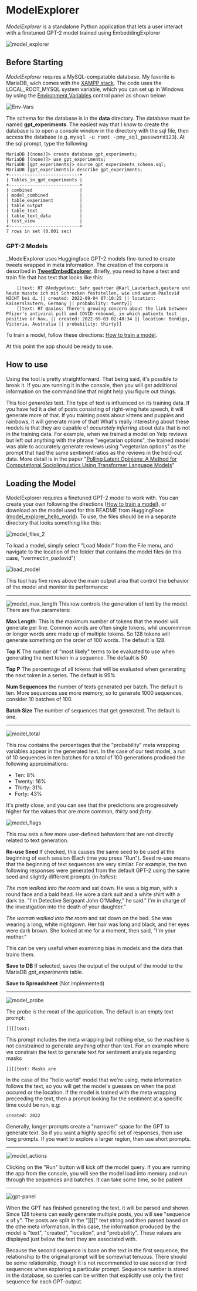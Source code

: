 # ModelExplorer

_ModelExplorer_ is a standalone Python application that lets a user interact with a finetuned GPT-2 model trained using EmbeddingExplorer

![model_explorer](../images/model_explorer.png)

## Before Starting
_ModelExplorer_ requres a MySQL-compatable database. My favorite is MariaDB, wich comes with the [XAMPP stack](https://www.apachefriends.org/). The code uses the LOCAL_ROOT_MYSQL system variable, which you can set up in Windows by using the [Environment Variables](https://docs.oracle.com/en/database/oracle/machine-learning/oml4r/1.5.1/oread/creating-and-modifying-environment-variables-on-windows.html) control panel as shown below:

![Env-Vars](../images/mysql_env_variable.png)

The schema for the database is in the **data** directory. The database must be named **gpt_experiments**. The easiest way that I know to create the database is to open a console window in the directory with the sql file, then access the database (e.g. <span style="font-family:Courier;">mysql -u root -pmy_sql_password123</span>). At the sql prompt, type the following

```
MariaDB [(none)]> create database gpt_experiments;
MariaDB [(none)]> use gpt_experiments;
MariaDB [gpt_experiments]> source gpt_experiments_schema.sql;
MariaDB [gpt_experiments]> describe gpt_experiments;
+---------------------------+
| Tables_in_gpt_experiments |
+---------------------------+
| combined                  |
| model_combined            |
| table_experiment          |
| table_output              |
| table_text                |
| table_text_data           |
| test_view                 |
+---------------------------+
7 rows in set (0.001 sec)
```
### GPT-2 Models
_ModelExplorer uses Huggingface GPT-2 models fine-tuned to create tweets wrapped in meta information. The creation of the corpora is described in [**TweetEmbedExplorer**](../markup/TweetEmbedExplorer.md). Briefly, you need to have a test and train file that has text that looks like this: 

        [[text: RT @Andygetout: Sehr geehrter @Karl_Lauterbach,gestern und heute musste ich mit Schrecken feststellen, wie und warum Paxlovid NICHT bei d… || created: 2022-09-04 07:10:25 || location: Kaiserslautern, Germany || probability: twenty]]
        [[text: RT @axios: There's growing concern about the link between Pfizer's antiviral pill and COVID rebound, in which patients test positive or hav… || created: 2022-09-03 02:40:34 || location: Bendigo, Victoria. Australia || probability: thirty]]

To train a model, follow these directions: [How to train a model](../markup/model_train.md).

At this point the app should be ready to use.

## How to use

Using the tool is pretty straightforward. That being said, it's possible to break it. If you are running it in the console, then you will get additional information on the command line that might help you figure out things. 

This tool *generates* text. The type of text is influenced on its training data. If you have fed it a diet of posts consisting of right-wing hate speech, it will generate more of that. If you training posts about kittens and puppies and rainbows, it will generate more of that! What's really interesting about these models is that they are capable of *accurately inferring* about data that is not in the training data. For example, when we trained a model on Yelp reviews but left out anything with the phrase "vegetarian options", the trained model was able to accurately generate reviews using "vegetarian options" as the prompt that had the same sentiment ratios as the reviews in the held-out data. More detail is in the paper "[Polling Latent Opinions: A Method for Computational Sociolinguistics Using Transformer Language Models](https://arxiv.org/abs/2204.07483)"

## Loading the Model
ModelExplorer requires a finetuned GPT-2 model to work with. You can create your own following the directions  ([How to train a model](../markup/model_train.md)), or download an the model used for this README from HuggingFace ([model_explorer_hello_world](https://huggingface.co/pgfeldman/model_explorer_hello_world)). To use, the files should be in a separate directory that looks something like this:

![model_files_2](../images/model_files2.png)

To load a model, simply select "Load Model" from the File menu, and navigate to the location of the folder that contains the model files (in this case, "ivermectin_paxlovid")

![load_model](../images/load_model.png)

This tool has five rows above the main output area that control the behavior of the model and monitor its performance:

---

![model_max_length](../images/model_max_length.png)
This row controls the generation of text by the model. There are five parameters:

**Max Length**: This is the maximum number of tokens that the model will generate per line. Common words are often single tokens, whil uncommmon or longer words anre made up of multiple tokens. So 128 tokens will generate something on the order of 100 words. The default is 128.

**Top K** The number of "most likely" terms to be evaluated to use when generating the next token in a sequence. The default is 50

**Top P** The percentage of all tokens that will be evaluated when generating the next token in a series. The default is 95%

**Num Sequences** the number of texts generated per batch. The default is ten. More sequences use more memory, so to generate 1000 sequences, consider 10 batches of 100.

**Batch Size** The number of sequences that get generated. The default is one.

---

![model_total](../images/model_total.png)

This row contains the percentages that the "probability" meta wrapping variables appear in the generated text. In the case of our test model, a run of 10 sequences in ten batches for a total of 100 generations prodiced the following approximations:

- Ten: 8%
- Twenty: 16%
- Thirty: 31%
- Forty: 43%

It's pretty close, and you can see that the predictions are progressively higher for the values that are more common, _thirty_ and _forty_.

![model_flags](../images/model_flags.png)

This row sets a few more user-defined behaviors that are not directly related to text generation.

**Re-use Seed** If checked, this causes the same seed to be used at the beginning of each session (Each time you press "Run"). Seed re-use means that the beginning of text sequences are very similar. For example, the two following responses were generated from the default GPT-2 using the same seed and slightly different prompts (in _italics_):

_The man walked into the room_ and sat down. He was a big man, with a round face and a bald head. He wore a dark suit and a white shirt with a dark tie. "I'm Detective Sergeant John O'Malley," he said." I'm in charge of the investigation into the death of your daughter."

_The woman walked into the room_ and sat down on the bed. She was wearing a long, white nightgown. Her hair was long and black, and her eyes were dark brown. She looked at me for a moment, then said, "I'm your mother."

This can be very useful when examining bias in models and the data that trains them.

**Save to DB** If selected, saves the output of the output of the model to the MariaDB _gpt_experiments_ table. 

**Save to Spreadsheet** (Not implemented)

---

![model_probe](../images/model_probe.png)

The probe is the meat of the application. The default is an empty text prompt: 

    ]][[text:

This prompt includes the meta wrapping but nothing else, so the machine is not constrained to generate anything other than text. For an example where we constrain the text to generate text for sentiment analysis regarding masks

    ]][[text: Masks are

In the case of the "hello world" model that we're using, meta information follows the text, so you will get the model's guesses on when the post occured or the location. If the model is trained with the meta wrapping preceeding the text, then a prompt looking for the sentiment at a specific time could be run, e.g:

    created: 2022

Generally, longer prompts create a "narrower" space for the GPT to generate text. So if you want a highly specific set of responses, then use long prompts. If you want to explore a larger region, then use short prompts.

---

![model_actions](../images/model_actions.png)

Clicking on the "Run" button will kick off the model query. If you are running the app from the console, you will see the model load into memory and run through the sequences and batches. It can take some time, so be patient

---

![gpt-panel](../images/GPT-output.png)

When the GPT has finished generating the text, it will be parsed and shown. Since 128 tokens can easily generate multiple posts, you will see "sequence x of y". The posts are split in the "]][[" text string and then parsed based on the othe meta information. In this case, the information produced by the model is "text", "created", "location", and "probability". These values are displayed just below the text they are associated with.

Because the second sequence is base on the text in the first sequence, the relationship to the original prompt will be somewhat tenuous. There should be some relationship, though it is not recommended to use second or third sequences when exploring a particular prompt. Sequence number is stored in the database, so queries can be written that explicitly use only the first sequence for each GPT-output.

